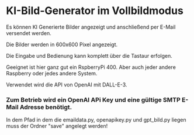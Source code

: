 # KI-Bild-Generator im Vollbildmodus
Es können KI Generierte Bilder angezeigt und anschließend per E-Mail versendet werden.

Die Bilder werden in 600x600 Pixel angezeigt.

Die Eingabe und Bedienung kann komplett über die Tastaur erfolgen.

Geeignet ist hier ganz gut ein RspberryPi 400. Aber auch jeder andere Raspberry oder jedes andere System.

Verwendet wird die API von OpenAI mit DALL-E-3.

### Zum Betrieb wird ein OpenAI APi Key und eine gültige SMTP E-Mail Adresse benötigt.

In dem Pfad in dem die emaildata.py, openapikey.py und gpt_bild.py liegen muss der Ordner "save" angelegt werden!
